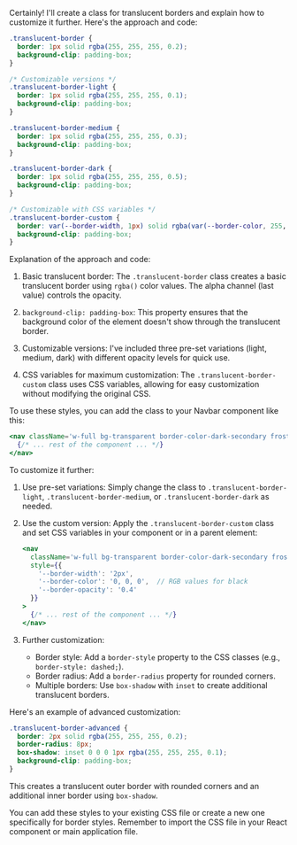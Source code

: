 Certainly! I'll create a class for translucent borders and explain how to customize it further. Here's the approach and code:



```css
.translucent-border {
  border: 1px solid rgba(255, 255, 255, 0.2);
  background-clip: padding-box;
}

/* Customizable versions */
.translucent-border-light {
  border: 1px solid rgba(255, 255, 255, 0.1);
  background-clip: padding-box;
}

.translucent-border-medium {
  border: 1px solid rgba(255, 255, 255, 0.3);
  background-clip: padding-box;
}

.translucent-border-dark {
  border: 1px solid rgba(255, 255, 255, 0.5);
  background-clip: padding-box;
}

/* Customizable with CSS variables */
.translucent-border-custom {
  border: var(--border-width, 1px) solid rgba(var(--border-color, 255, 255, 255), var(--border-opacity, 0.2));
  background-clip: padding-box;
}

```

Explanation of the approach and code:

1. Basic translucent border:
   The `.translucent-border` class creates a basic translucent border using `rgba()` color values. The alpha channel (last value) controls the opacity.

2. `background-clip: padding-box`:
   This property ensures that the background color of the element doesn't show through the translucent border.

3. Customizable versions:
   I've included three pre-set variations (light, medium, dark) with different opacity levels for quick use.

4. CSS variables for maximum customization:
   The `.translucent-border-custom` class uses CSS variables, allowing for easy customization without modifying the original CSS.

To use these styles, you can add the class to your Navbar component like this:

```jsx
<nav className='w-full bg-transparent border-color-dark-secondary frosted-glass translucent-border'>
  {/* ... rest of the component ... */}
</nav>
```

To customize it further:

1. Use pre-set variations:
   Simply change the class to `.translucent-border-light`, `.translucent-border-medium`, or `.translucent-border-dark` as needed.

2. Use the custom version:
   Apply the `.translucent-border-custom` class and set CSS variables in your component or in a parent element:

   ```jsx
   <nav 
     className='w-full bg-transparent border-color-dark-secondary frosted-glass translucent-border-custom'
     style={{
       '--border-width': '2px',
       '--border-color': '0, 0, 0',  // RGB values for black
       '--border-opacity': '0.4'
     }}
   >
     {/* ... rest of the component ... */}
   </nav>
   ```

3. Further customization:
   - Border style: Add a `border-style` property to the CSS classes (e.g., `border-style: dashed;`).
   - Border radius: Add a `border-radius` property for rounded corners.
   - Multiple borders: Use `box-shadow` with `inset` to create additional translucent borders.

Here's an example of advanced customization:

```css
.translucent-border-advanced {
  border: 2px solid rgba(255, 255, 255, 0.2);
  border-radius: 8px;
  box-shadow: inset 0 0 0 1px rgba(255, 255, 255, 0.1);
  background-clip: padding-box;
}
```

This creates a translucent outer border with rounded corners and an additional inner border using `box-shadow`.

You can add these styles to your existing CSS file or create a new one specifically for border styles. Remember to import the CSS file in your React component or main application file.